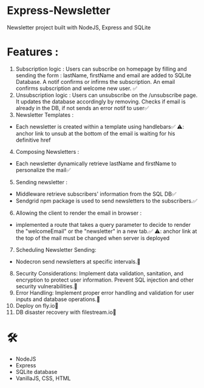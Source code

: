 # Express-Newsletter
Newsletter project built with NodeJS, Express and SQLite

# Features : 
1. Subscription logic : Users can subscribe on homepage by filling and sending the form : lastName, firstName and email are added to SQLite Database. A notif confirms or infirms the subscription. An email confirms subscription and welcome new user. ✅
2. Unsubscription logic : Users can unsubscribe on the /unsubscribe page. It updates the database accordingly by removing. Checks if email is already in the DB, if not sends an error notif to user✅
3. Newsletter Templates : 
- Each newsletter is created within a template using handlebars✅ ⚠️: anchor link to unsub at the bottom of the email is waiting for his definitive href
4. Composing Newsletters :
- Each newsletter dynamically retrieve lastName and firstName to personalize the mail✅
5. Sending newsletter : 
- Middleware retrieve subscribers' information from the SQL DB✅
- Sendgrid npm package is used to send newsletters to the subscribers.✅
6. Allowing the client to render the email in browser :
- implemented a route that takes a query parameter to decide to render the "welcomeEmail" or the "newsletter" in a new tab.✅ ⚠️: anchor link at the top of the mail must be changed when server is deployed 
7. Scheduling Newsletter Sending:
- Nodecron send newsletters at specific intervals.🚧
8. Security Considerations: Implement data validation, sanitation, and encryption to protect user information. Prevent SQL injection and other security vulnerabilities.🚧
9. Error Handling: Implement proper error handling and validation for user inputs and database operations.🚧
10. Deploy on fly.io🚧
11. DB disaster recovery with filestream.io🚧

# 🛠️ 
- NodeJS
- Express
- SQLite database
- VanillaJS, CSS, HTML